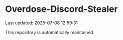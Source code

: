 # Overdose-Discord-Stealer

Last updated: 2025-07-08 12:59:31

This repository is automatically maintained.
